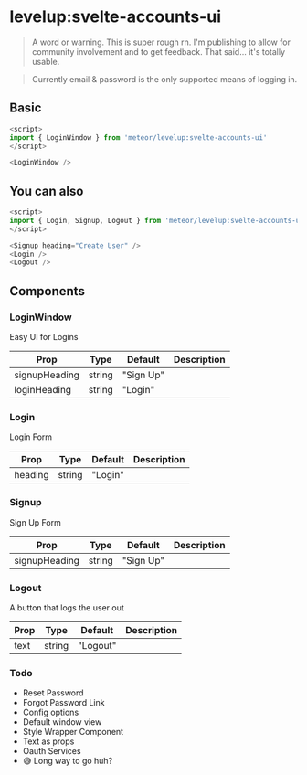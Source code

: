 # levelup:svelte-accounts-ui

> A word or warning. This is super rough rn. I'm publishing to allow for community involvement and to get feedback. That said... it's totally usable.

> Currently email & password is the only supported means of logging in.

## Basic

```js
<script>
import { LoginWindow } from 'meteor/levelup:svelte-accounts-ui'
</script>

<LoginWindow />
```

## You can also

```js
<script>
import { Login, Signup, Logout } from 'meteor/levelup:svelte-accounts-ui'
</script>

<Signup heading="Create User" />
<Login />
<Logout />
```

## Components

### LoginWindow

Easy UI for Logins

| Prop          | Type   | Default   | Description |
| ------------- | ------ | --------- | ----------- |
| signupHeading | string | "Sign Up" |             |
| loginHeading  | string | "Login"   |             |

### Login

Login Form

| Prop    | Type   | Default | Description |
| ------- | ------ | ------- | ----------- |
| heading | string | "Login" |             |

### Signup

Sign Up Form

| Prop          | Type   | Default   | Description |
| ------------- | ------ | --------- | ----------- |
| signupHeading | string | "Sign Up" |             |

### Logout

A button that logs the user out

| Prop | Type   | Default  | Description |
| ---- | ------ | -------- | ----------- |
| text | string | "Logout" |             |

### Todo

- Reset Password
- Forgot Password Link
- Config options
- Default window view
- Style Wrapper Component
- Text as props
- Oauth Services
- 😅 Long way to go huh?
